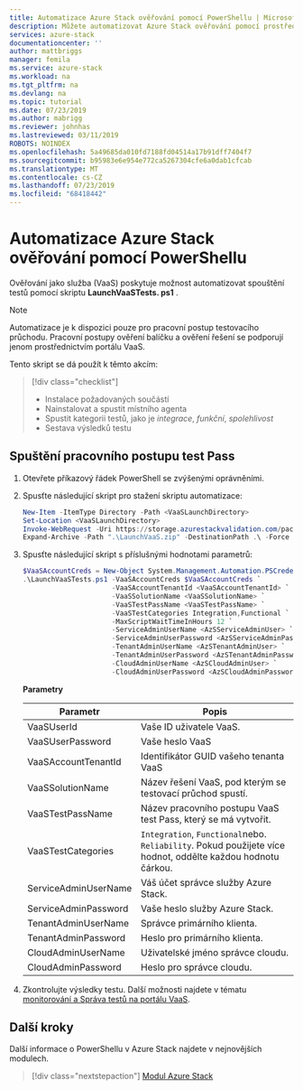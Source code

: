 ```yaml
---
title: Automatizace Azure Stack ověřování pomocí PowerShellu | Microsoft Docs
description: Můžete automatizovat Azure Stack ověřování pomocí prostředí PowerShell.
services: azure-stack
documentationcenter: ''
author: mattbriggs
manager: femila
ms.service: azure-stack
ms.workload: na
ms.tgt_pltfrm: na
ms.devlang: na
ms.topic: tutorial
ms.date: 07/23/2019
ms.author: mabrigg
ms.reviewer: johnhas
ms.lastreviewed: 03/11/2019
ROBOTS: NOINDEX
ms.openlocfilehash: 5a49685da010fd7188fd04514a17b91dff7404f7
ms.sourcegitcommit: b95983e6e954e772ca5267304cfe6a0dab1cfcab
ms.translationtype: MT
ms.contentlocale: cs-CZ
ms.lasthandoff: 07/23/2019
ms.locfileid: "68418442"
---
```

# <a name="automate-azure-stack-validation-with-powershell"></a>Automatizace Azure Stack ověřování pomocí PowerShellu

Ověřování jako služba (VaaS) poskytuje možnost automatizovat spouštění testů pomocí skriptu **LaunchVaaSTests. ps1** .

> [!NOTE]  
> Automatizace je k dispozici pouze pro pracovní postup testovacího průchodu. Pracovní postupy ověření balíčku a ověření řešení se podporují jenom prostřednictvím portálu VaaS.

Tento skript se dá použít k těmto akcím:

> [!div class="checklist"]
> * Instalace požadovaných součástí
> * Nainstalovat a spustit místního agenta
> * Spustit kategorii testů, jako je *integrace*, *funkční*, *spolehlivost*
> * Sestava výsledků testu

## <a name="launch-the-test-pass-workflow"></a>Spuštění pracovního postupu test Pass

1. Otevřete příkazový řádek PowerShell se zvýšenými oprávněními.

2. Spusťte následující skript pro stažení skriptu automatizace:

    ```powershell
    New-Item -ItemType Directory -Path <VaaSLaunchDirectory>
    Set-Location <VaaSLaunchDirectory>
    Invoke-WebRequest -Uri https://storage.azurestackvalidation.com/packages/Microsoft.VaaS.Scripts.latest.nupkg -OutFile "LaunchVaaS.zip"
    Expand-Archive -Path ".\LaunchVaaS.zip" -DestinationPath .\ -Force
    ```

3. Spusťte následující skript s příslušnými hodnotami parametrů:

    ```powershell
    $VaaSAccountCreds = New-Object System.Management.Automation.PSCredential "<VaaSUserId>", (ConvertTo-SecureString "<VaaSUserPassword>" -AsPlainText -Force)
    .\LaunchVaaSTests.ps1 -VaaSAccountCreds $VaaSAccountCreds `
                          -VaaSAccountTenantId <VaaSAccountTenantId> `
                          -VaaSSolutionName <VaaSSolutionName> `
                          -VaaSTestPassName <VaaSTestPassName> `
                          -VaaSTestCategories Integration,Functional `
                          -MaxScriptWaitTimeInHours 12 `
                          -ServiceAdminUserName <AzSServiceAdminUser> `
                          -ServiceAdminUserPassword <AzSServiceAdminPassword> `
                          -TenantAdminUserName <AzSTenantAdminUser> `
                          -TenantAdminUserPassword <AzSTenantAdminPassword> `
                          -CloudAdminUserName <AzSCloudAdminUser> `
                          -CloudAdminUserPassword <AzSCloudAdminPassword>
    ```

    **Parametry**

    | Parametr | Popis |
    | --- | --- |
    | VaaSUserId | Vaše ID uživatele VaaS. |
    | VaaSUserPassword | Vaše heslo VaaS |
    | VaaSAccountTenantId | Identifikátor GUID vašeho tenanta VaaS |
    | VaaSSolutionName | Název řešení VaaS, pod kterým se testovací průchod spustí. |
    | VaaSTestPassName | Název pracovního postupu VaaS test Pass, který se má vytvořit. |
    | VaaSTestCategories | `Integration`, `Functional`nebo. `Reliability`. Pokud použijete více hodnot, oddělte každou hodnotu čárkou.  |
    | ServiceAdminUserName | Váš účet správce služby Azure Stack.  |
    | ServiceAdminPassword | Vaše heslo služby Azure Stack.  |
    | TenantAdminUserName | Správce primárního klienta.  |
    | TenantAdminPassword | Heslo pro primárního klienta.  |
    | CloudAdminUserName | Uživatelské jméno správce cloudu.  |
    | CloudAdminPassword | Heslo pro správce cloudu.  |

4. Zkontrolujte výsledky testu. Další možnosti najdete v tématu [monitorování a Správa testů na portálu VaaS](azure-stack-vaas-monitor-test.md).

## <a name="next-steps"></a>Další kroky

Další informace o PowerShellu v Azure Stack najdete v nejnovějších modulech.

> [!div class="nextstepaction"]
> [Modul Azure Stack](https://docs.microsoft.com/powershell/azure/azure-stack/overview?view=azurestackps-1.6.0)
